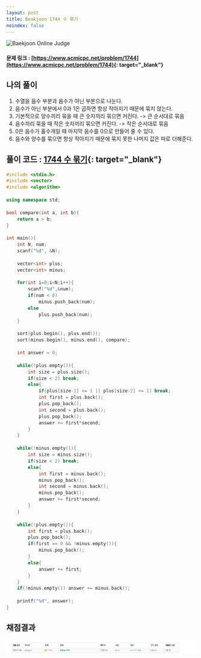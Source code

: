 ```yaml
---
layout: post
title: Beakjoon 1744 수 묶기
noindex: false
---
```


![Baekjoon Online Judge](https://onlinejudgeimages.s3-ap-northeast-1.amazonaws.com/images/boj-og-1200.png)

#### 문제 링크 : [https://www.acmicpc.net/problem/1744](https://www.acmicpc.net/problem/1744){: target="_blank"}


## 나의 풀이
1. 수열을 음수 부분과 음수가 아닌 부분으로 나눈다.
2. 음수가 아닌 부분에서 0과 1은 곱하면 항상 작아지기 때문에 묶지 않는다.
3. 기본적으로 양수끼리 묶을 때 큰 숫자끼리 묶으면 커진다. -> 큰 순서대로 묶음
4. 음수끼리 묶을 때 작은 숫자끼리 묶으면 커진다. -> 작은 순서대로 묶음
5. 0은 음수가 홀수개일 때 마지막 음수를 0으로 만들어 줄 수 있다.
6. 음수와 양수를 묶으면 항상 작아지기 때문에 묶지 못한 나머지 값은 따로 더해준다.



## 풀이 코드 : [1744 수 묶기](https://github.com/sun-pyo/algorithm/blob/main/Beakjoon/1744.cpp){: target="_blank"}

```c++
#include <stdio.h>
#include <vector>
#include <algorithm>

using namespace std;

bool compare(int a, int b){
    return a > b;
}

int main(){
    int N, num;
    scanf("%d", &N);

    vector<int> plus;
    vector<int> minus;

    for(int i=0;i<N;i++){
        scanf("%d",&num);
        if(num < 0)
            minus.push_back(num);
        else
            plus.push_back(num);
    }

    sort(plus.begin(), plus.end());
    sort(minus.begin(), minus.end(), compare);

    int answer = 0;
    
    while(!plus.empty()){
        int size = plus.size();
        if(size < 2) break;
        else{
            if(plus[size-1] <= 1 || plus[size-2] <= 1) break;
            int first = plus.back();
            plus.pop_back();
            int second = plus.back();
            plus.pop_back();
            answer += first*second;
        }
    }

    while(!minus.empty()){
        int size = minus.size();
        if(size < 2) break;
        else{
            int first = minus.back();
            minus.pop_back();
            int second = minus.back();
            minus.pop_back();
            answer += first*second;
        }
    }

    while(!plus.empty()){
        int first = plus.back();
        plus.pop_back();
        if(first == 0 && !minus.empty()){
            minus.pop_back();
        }
        else{
            answer += first;
        }
    }
    if(!minus.empty()) answer += minus.back();

    printf("%d", answer);
}
```





## 채점결과
![49993](\algorithm\img\beakjoon_1744.PNG)